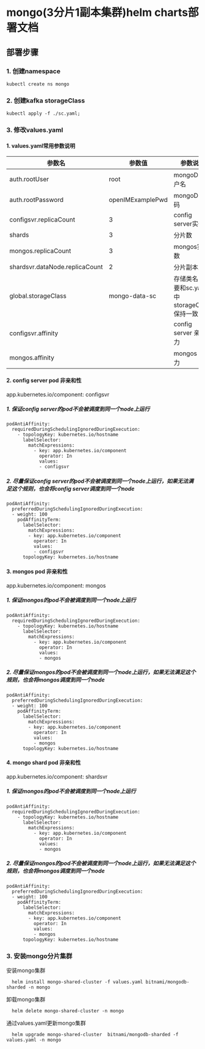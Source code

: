# mongo(3分片1副本集群)helm charts部署文档
## 部署步骤
### 1. 创建namespace
```
kubectl create ns mongo
```
### 2. 创建kafka storageClass
```
kubectl apply -f ./sc.yaml;
```

### 3. 修改values.yaml
#### 1. values.yaml常用参数说明
|参数名   | 参数值|  参数说明    |
|  ----  | ----  | --- |
| auth.rootUser | root | mongoDB用户名 |
| auth.rootPassword | openIMExamplePwd | mongoDB密码 |
| configsvr.replicaCount|  3  | config server实例数 |
| shards | 3 | 分片数|
| mongos.replicaCount | 3 | mongos实例数 |
| shardsvr.dataNode.replicaCount | 2 | 分片副本总数 | 
|global.storageClass| mongo-data-sc |存储类名，需要和sc.yaml中storageClass保持一致|
| configsvr.affinity | |config server 亲和力 |
| mongos.affinity | | mongos 亲和力|

#### 2. config server pod 非亲和性
app.kubernetes.io/component: configsvr
##### 1. 保证config server的pod不会被调度到同一个node上运行
```
podAntiAffinity:
  requiredDuringSchedulingIgnoredDuringExecution:
    - topologyKey: kubernetes.io/hostname
      labelSelector:
        matchExpressions: 
          - key: app.kubernetes.io/component
            operator: In 
            values: 
            - configsvr
```
##### 2. 尽量保证config server的pod不会被调度到同一个node上运行，如果无法满足这个规则，也会将config server调度到同一个node
```
podAntiAffinity:
  preferredDuringSchedulingIgnoredDuringExecution:
  - weight: 100
    podAffinityTerm:
      labelSelector:
        matchExpressions:
        - key: app.kubernetes.io/component
          operator: In
          values:
          - configsvr
      topologyKey: kubernetes.io/hostname
```

#### 3. mongos pod 非亲和性
app.kubernetes.io/component: mongos
##### 1. 保证mongos的pod不会被调度到同一个node上运行
```
podAntiAffinity:
  requiredDuringSchedulingIgnoredDuringExecution:
    - topologyKey: kubernetes.io/hostname
      labelSelector:
        matchExpressions: 
          - key: app.kubernetes.io/component
            operator: In 
            values: 
            - mongos
```
##### 2. 尽量保证mongos的pod不会被调度到同一个node上运行，如果无法满足这个规则，也会将mongos调度到同一个node
```
podAntiAffinity:
  preferredDuringSchedulingIgnoredDuringExecution:
  - weight: 100
    podAffinityTerm:
      labelSelector:
        matchExpressions:
        - key: app.kubernetes.io/component
          operator: In
          values:
          - mongos
      topologyKey: kubernetes.io/hostname
```

#### 4. mongo shard pod 非亲和性
app.kubernetes.io/component: shardsvr
##### 1. 保证mongos的pod不会被调度到同一个node上运行
```
podAntiAffinity:
  requiredDuringSchedulingIgnoredDuringExecution:
    - topologyKey: kubernetes.io/hostname
      labelSelector:
        matchExpressions: 
          - key: app.kubernetes.io/component
            operator: In 
            values: 
            - mongos
```
##### 2. 尽量保证mongos的pod不会被调度到同一个node上运行，如果无法满足这个规则，也会将mongos调度到同一个node
```
podAntiAffinity:
  preferredDuringSchedulingIgnoredDuringExecution:
  - weight: 100
    podAffinityTerm:
      labelSelector:
        matchExpressions:
        - key: app.kubernetes.io/component
          operator: In
          values:
          - mongos
      topologyKey: kubernetes.io/hostname
```

### 3. 安装mongo分片集群
安装mongo集群
```
  helm install mongo-shared-cluster -f values.yaml bitnami/mongodb-sharded -n mongo
```

卸载mongo集群
```
  helm delete mongo-shared-cluster -n mongo
```

通过values.yaml更新mongo集群
```
  helm upgrade mongo-shared-cluster  bitnami/mongodb-sharded -f values.yaml -n mongo
```